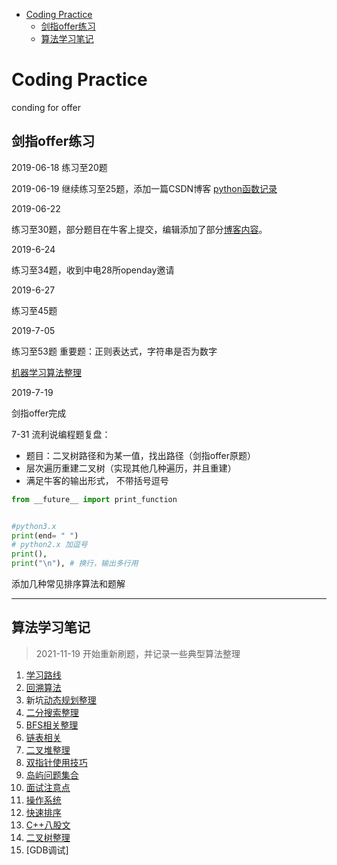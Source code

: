 <!--
 * @Author: 张磊
 * @Date: 2021-11-19 17:56:11
 * @LastEditTime: 2022-01-26 18:28:35
 * @LastEditors: Zhanglei
 * @Description: readme文件
 * @FilePath: \coding_practice\README.md
-->
- [Coding Practice](#coding-practice)
  - [剑指offer练习](#剑指offer练习)
  - [算法学习笔记](#算法学习笔记)

# Coding Practice
conding for offer
## 剑指offer练习
2019-06-18
练习至20题

2019-06-19
继续练习至25题，添加一篇CSDN博客
[python函数记录](https://blog.csdn.net/r1ch4rd/article/details/92834702)

2019-06-22

练习至30题，部分题目在牛客上提交，编辑添加了部分[博客内容](https://blog.csdn.net/r1ch4rd/article/details/93369138)。



2019-6-24

练习至34题，收到中电28所openday邀请

2019-6-27

练习至45题

2019-7-05

练习至53题 重要题：正则表达式，字符串是否为数字

[机器学习算法整理](https://blog.csdn.net/r1ch4rd/article/details/94381741)

2019-7-19

剑指offer完成

7-31 流利说编程题复盘：
- 题目：二叉树路径和为某一值，找出路径（剑指offer原题）
- 层次遍历重建二叉树（实现其他几种遍历，并且重建）
- 满足牛客的输出形式， 不带括号逗号
```python
from __future__ import print_function


#python3.x
print(end= " ")
# python2.x 加逗号
print(),
print("\n"), # 换行，输出多行用
```

添加几种常见排序算法和题解


-------------------------------
## 算法学习笔记
> 2021-11-19 开始重新刷题，并记录一些典型算法整理
<!--TODO：暂时用VSC记录，有条件后迁入笔记软件
-->
1. [学习路线](RoadMap.md)
2. [回溯算法](回溯算法整理.md)
3. 新坑[动态规划整理](动态规划整理.md)
4. [二分搜索整理](二分查找整理.md)
5. [BFS相关整理](BFS相关整理.md)
6. [链表相关](链表相关问题.md)
7. [二叉堆整理](二叉堆整理.md)
8. [双指针使用技巧](双指针使用技巧.md)
9. [岛屿问题集合](岛屿问题集合.md)
10. [面试注意点](面试注意点.md)
11. [操作系统](操作系统.md)
12. [快速排序](快速排序整理.md)
13. [C++八股文](C++基础语法.md)
14. [二叉树整理](二叉树整理.md)
15. [GDB调试]


